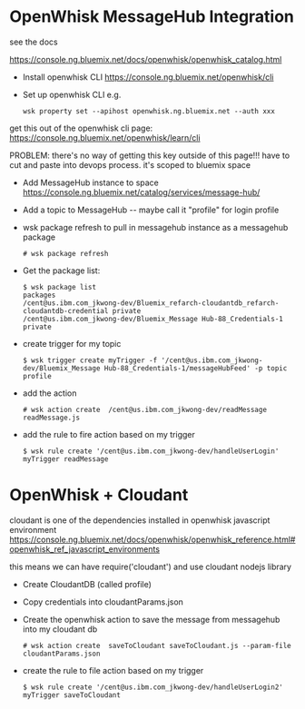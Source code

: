 
# OpenWhisk MessageHub Integration

see the docs

https://console.ng.bluemix.net/docs/openwhisk/openwhisk_catalog.html

- Install openwhisk CLI
https://console.ng.bluemix.net/openwhisk/cli

-  Set up openwhisk CLI e.g.
   ```
   wsk property set --apihost openwhisk.ng.bluemix.net --auth xxx
   ```

  get this out of the openwhisk cli page:
  https://console.ng.bluemix.net/openwhisk/learn/cli
  
  PROBLEM: there's no way of getting this key outside of this page!!!  have to cut and paste into devops process.  it's scoped to bluemix space


- Add MessageHub instance to space https://console.ng.bluemix.net/catalog/services/message-hub/

- Add a topic to MessageHub -- maybe call it "profile" for login profile

- wsk package refresh to pull in messagehub instance as a messagehub package

  ```
  # wsk package refresh
  ```

- Get the package list:
  ```
  $ wsk package list
  packages
  /cent@us.ibm.com_jkwong-dev/Bluemix_refarch-cloudantdb_refarch-cloudantdb-credential private
  /cent@us.ibm.com_jkwong-dev/Bluemix_Message Hub-88_Credentials-1       private
  ```

- create trigger for my topic
  ```
  $ wsk trigger create myTrigger -f '/cent@us.ibm.com_jkwong-dev/Bluemix_Message Hub-88_Credentials-1/messageHubFeed' -p topic profile
  ```

- add the action
  ```
  # wsk action create  /cent@us.ibm.com_jkwong-dev/readMessage readMessage.js 
  ```
  
- add the rule to fire action based on my trigger
  ```
  $ wsk rule create '/cent@us.ibm.com_jkwong-dev/handleUserLogin'  myTrigger readMessage
  ```

# OpenWhisk + Cloudant

cloudant is one of the dependencies installed in openwhisk javascript environment
https://console.ng.bluemix.net/docs/openwhisk/openwhisk_reference.html#openwhisk_ref_javascript_environments


this means we can have require('cloudant') and use cloudant nodejs library


- Create CloudantDB (called profile)

- Copy credentials into cloudantParams.json

- Create the openwhisk action to save the message from messagehub into my cloudant db
  ```
  # wsk action create  saveToCloudant saveToCloudant.js --param-file cloudantParams.json
  ```

- create the rule to file action based on my trigger
  ```
  $ wsk rule create '/cent@us.ibm.com_jkwong-dev/handleUserLogin2'  myTrigger saveToCloudant
  ```
